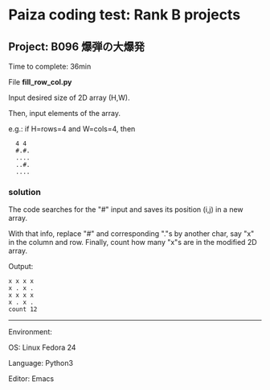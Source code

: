 # Paiza coding test: Rank B projects

## Project: B096 爆弾の大爆発

Time to complete: 36min

File **fill_row_col.py**

Input desired size of 2D array (H,W).

Then, input elements of the array.

e.g.: if H=rows=4 and W=cols=4, then

      4 4
      #.#.
      ....
      ..#.
      ....

### solution

The code searches for the "#" input and saves its position (i,j) in a new array.

With that info, replace "#" and corresponding "."s by another char, say "x" in the column and row. Finally, count how many "x"s are in the modified 2D array.

Output:

	x x x x 
	x . x . 
	x x x x 
	x . x . 
	count 12

---
Environment:

OS: Linux Fedora 24

Language: Python3

Editor: Emacs

